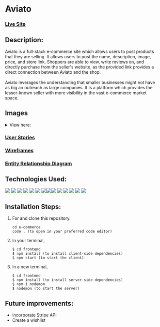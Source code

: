# Aviato

### <a href="https://aviato-e-comm.netlify.app" target="_blank">Live Site</a>

## Description:
Aviato is a full-stack e-commerce site which allows users to post products that they are selling. It allows users to post the name, description, image, price, and store link. Shoppers are able to view, write reviews on, and directly purchase from the seller's website, as the provided link provides a direct connection between Aviato and the shop.
<br>
<br>
Aviato leverages the understanding that smaller businesses might not have as big an outreach as large companies. It is a platform which provides the lesser-known seller with more visibility in the vast e-commerce market space. 

## Images
<details>
            <summary>View here:</summary>
<div>
<h3> Home Page
<img src="https://i.imgur.com/BTZg2ck.jpg" alt="Home Page" />
<h3> Product Listings
<img src="https://i.imgur.com/V9QDV9K.jpg" alt="Product Listing" />
<h3> Product Detail Page
<img src="https://i.imgur.com/gx8oocD.png" alt="Detail Page" />
<h3> Cart
<img src="https://i.imgur.com/k5eTPCE.png" alt="Cart Page" />
<h3> Login Page
<img src="https://i.imgur.com/DolZ81b.jpg" alt="Login" />     
<h3> Add a Product
<img src="https://i.imgur.com/HEBAAJA.jpg" alt="Add a Product" />
            </div>
            </details>
            
            
            
### <a href="https://github.com/EmilyJarecki/e-commerce/blob/master/planning.md#user-flow">User Stories</a>
### <a href="https://github.com/EmilyJarecki/e-commerce/blob/master/planning.md#wireframes">Wireframes</a>
### <a href="https://github.com/EmilyJarecki/e-commerce/blob/master/planning.md#data-models">Entity Relationship Diagram</a>


## Technologies Used: 
<p>
            <img src="https://img.shields.io/badge/bootstrap-%23563D7C.svg?style=for-the-badge&logo=bootstrap&logoColor=white"/>       
            <img src="https://img.shields.io/badge/node.js-6DA55F?style=for-the-badge&logo=node.js&logoColor=white"/>
            <img src="https://img.shields.io/badge/css3-%231572B6.svg?style=for-the-badge&logo=css3&logoColor=white"/>
            <img src="https://img.shields.io/badge/react-%2320232a.svg?style=for-the-badge&logo=react&logoColor=%2361DAFB"/>
            <img src="https://img.shields.io/badge/React_Router-CA4245?style=for-the-badge&logo=react-router&logoColor=white"/>
            <img src="https://img.shields.io/badge/netlify-%23000000.svg?style=for-the-badge&logo=netlify&logoColor=#00C7B7"/>
            <img src="https://img.shields.io/badge/Visual%20Studio%20Code-0078d7.svg?style=for-the-badge&logo=visual-studio-code&logoColor=white"/><img src="https://img.shields.io/badge/css3-%231572B6.svg?style=for-the-badge&logo=css3&logoColor=white"/><img src="https://img.shields.io/badge/html5-%23E34F26.svg?style=for-the-badge&logo=html5&logoColor=white"/>
            <img src="https://img.shields.io/badge/javascript-%23323330.svg?style=for-the-badge&logo=javascript&logoColor=%23F7DF1E"/>
            <img src="https://img.shields.io/badge/MongoDB-%234ea94b.svg?style=for-the-badge&logo=mongodb&logoColor=white"/>
            <img src="https://img.shields.io/badge/express.js-%23404d59.svg?style=for-the-badge&logo=express&logoColor=%2361DAFB"/>
            <img src="https://img.shields.io/badge/NPM-%23000000.svg?style=for-the-badge&logo=npm&logoColor=white"/>
            <img src="https://img.shields.io/badge/heroku-%23430098.svg?style=for-the-badge&logo=heroku&logoColor=white"/>
</p>

## Installation Steps: 
<ol>
<li>For and clone this repository.



```
cd e-commerce
code . (to open in your preferred code editor)
```




</li>
<li>In your terminal, 
</li>


```
$ cd frontend
$ npm install (to install client-side dependencies)
$ npm start (to start the client)
```



<li>
In a new terminal, 
</li>

```
$ cd frontend
$ npm install (to install server-side dependencies)
$ npm i nodemon
$ nodemon (to start the server)
```




</ol>

## Future improvements:
<ul>
<li>Incorporate Stripe API</li>
<li>Create a wishlist</li>
</ul>
